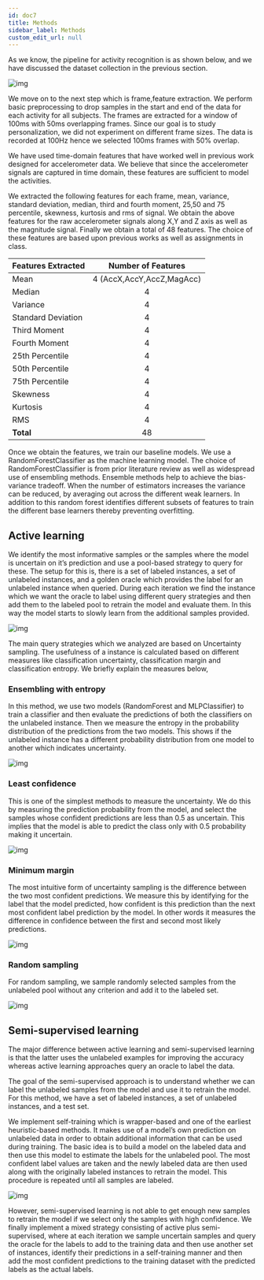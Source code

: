```yaml
---
id: doc7
title: Methods
sidebar_label: Methods 
custom_edit_url: null
---
```


As we know, the pipeline for activity recognition is as shown below, and we have discussed the dataset collection in the previous section.

![img](../static/img/71.png)


We move on to the next step which is frame,feature extraction.  We perform basic preprocessing to drop samples in the start and end of the data for each activity for all subjects. The frames are extracted for a window of 100ms with 50ms overlapping frames. Since our goal is to study personalization, we did not experiment on different frame sizes. The data is recorded at 100Hz hence we selected 100ms frames with 50% overlap.

We have used time-domain features that have worked well in previous work designed for accelerometer data. We believe that since the accelerometer signals are captured in time domain, these features are sufficient to model the activities. 

We extracted the following features for each frame, mean, variance, standard deviation, median, third and fourth moment, 25,50 and 75 percentile, skewness, kurtosis and rms of signal. We obtain the above features for the raw accelerometer signals along X,Y and Z axis as well as the magnitude signal. Finally we obtain a total of 48 features. The choice of these features are based upon previous works as well as assignments in class. 


| Features Extracted        |      Number of Features      |
| ------------------------- | :--------------------------: |
| Mean                      |   4 (AccX,AccY,AccZ,MagAcc)  |
| Median                    |   4   |
| Variance                  |   4    |
| Standard Deviation        |   4   |
| Third Moment              |   4   |
| Fourth Moment             |   4   |
| 25th Percentile           |   4   |
| 50th Percentile           |   4   |
| 75th Percentile           |   4   |
| Skewness                  |   4   |
| Kurtosis                  |   4   |
| RMS                       |   4   |
| **Total**                     |              48              |


Once we obtain the features, we train our baseline models. We use a RandomForestClassifier as the machine learning model. The choice of RandomForestClassifier is from prior literature review as well as widespread use of ensembling methods. Ensemble methods help to achieve the bias-variance tradeoff. When the number of estimators increases the variance can be reduced, by averaging out across the different weak learners. In addition to this random forest identifies different subsets of features to train the different base learners thereby preventing overfitting.

## Active learning 


We identify the most informative samples or the samples where the model is uncertain on it’s prediction and use a pool-based strategy to query for these. The setup for this is, there is a set of labeled instances, a set of unlabeled instances, and a golden oracle which provides the label for an unlabeled instance when queried. During each iteration we find the instance which we want the oracle to label using different query strategies and then add them to the labeled pool to retrain the model and evaluate them. In this way the model starts to slowly learn from the additional samples provided.

![img](../static/img/AL.png)

The main query strategies which we analyzed are based on Uncertainty sampling. The usefulness of a instance is calculated based on different measures like classification uncertainty, classification margin and classification entropy. We briefly explain the measures below, 



### Ensembling with entropy 

In this method, we use two models (RandomForest and MLPClassifier) to train a classifier and then evaluate the predictions of both the classifiers on the unlabeled instance.  Then we measure the entropy in the probability distribution of the predictions from the two models. This shows if the unlabeled instance has a different probability distribution from one model to another which indicates uncertainty.

![img](../static/img/algo2.png)


### Least confidence

This is one of the simplest methods to measure the uncertainty. We do this by measuring the prediction probability from the model, and select the samples whose confident predictions are less than 0.5 as uncertain. This implies that the model is able to predict the class only with 0.5 probability making it uncertain.

![img](../static/img/algo1.png)

### Minimum margin 

The most intuitive form of uncertainty sampling is the difference between the two most confident predictions. We measure this by identifying for the label that the model predicted, how confident is this prediction than the next most confident label prediction by the model. In other words it measures the difference in confidence between the first and second most likely predictions. 

![img](../static/img/algo3.png)

### Random sampling

For random sampling, we sample randomly selected samples from the unlabeled pool without any criterion and add it to the labeled set.

![img](../static/img/algo4.png)

## Semi-supervised learning

The major difference between active learning and semi-supervised learning is that the latter uses the unlabeled examples for improving the accuracy whereas active learning approaches query an oracle to label the data.

The goal of the semi-supervised approach is to understand whether we can label the unlabeled samples from the model and use it to retrain the model. For this method, we have a set of labeled instances, a set of unlabeled instances, and a test set.

We implement self-training which is wrapper-based and one of the earliest heuristic-based methods. It makes use of a model’s own prediction on unlabeled data in order to obtain additional information that can be used during training. The basic idea is to build a model on the labeled data and then use this model to estimate the labels for the unlabeled pool. The most confident label values are taken and the newly labeled data are then used along with the originally labeled instances to retrain the model. This procedure is repeated until all samples are labeled.

![img](../static/img/semi-supervised.png)

However, semi-supervised learning is not able to get enough new samples to retrain the model if we select only the samples with high confidence. We finally implement a mixed strategy consisting of active plus  semi- supervised, where at each iteration we sample uncertain samples and query the oracle for the labels to add to the training data and then use another set of instances, identify their predictions in a self-training manner and then add the most confident predictions to the training dataset with the predicted labels as the actual labels.
